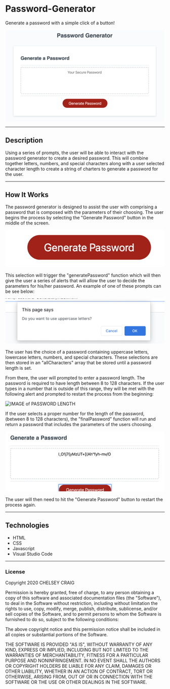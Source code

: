 # Password-Generator


Generate a password with a simple click of a button!

![Image of Password Generator](images/PasswordGenerator.png)

___

## Description

Using a series of prompts, the user will be able to interact with the password generator to create a desired password.  This will combine together letters, numbers, and special characters along with a user selected character length to create a string of charters to generate a password for the user.
___

## How It Works

The password generator is designed to assist the user with comprising a password that is composed with the parameters of their choosing.  The user begins the process by selecting the "Generate Password" button in the middle of the screen.

![Image of Generate Button](images/GenerateButton.png)

This selection will trigger the "generatePassword" function which will then give the user a series of alerts that will allow the user to decide the parameters for his/her password. An example of one of these prompts can be see below:

![IMAGE of ALERT EXAMPLE](images/UppercaseLetters.png)

The user has the choice of a password containing uppercase letters, lowercase letters, numbers, and special characters. These selections are then stored in an "allCharacters" array that be stored until a password length is set.

From there, the user will prompted to enter a password length. The password is required to have length between 8 to 128 characters. If the user types in a number that is outside of this range, they will be met with the following alert and prompted to restart the process from the beginning:

![IMAGE of PASSWORD LENGTH](CharacterCount.png)

If the user selects a proper number for the length of the password, (between 8 to 128 characters), the "finalPassword" function will run and return a password that includes the parameters of the users choosing.

![IMAGE of FINAL PASSWORD](images/GeneratedPasswordFINAL.png)

The user will then need to hit the "Generate Password" button to restart the process again.

___

## Technologies

- HTML
- CSS
- Javascript
- Visual Studio Code

___

### License

Copyright 2020 CHELSEY CRAIG

Permission is hereby granted, free of charge, to any person obtaining a copy of this software and associated documentation files (the "Software"), to deal in the Software without restriction, including without limitation the rights to use, copy, modify, merge, publish, distribute, sublicense, and/or sell copies of the Software, and to permit persons to whom the Software is furnished to do so, subject to the following conditions:

The above copyright notice and this permission notice shall be included in all copies or substantial portions of the Software.

THE SOFTWARE IS PROVIDED "AS IS", WITHOUT WARRANTY OF ANY KIND, EXPRESS OR IMPLIED, INCLUDING BUT NOT LIMITED TO THE WARRANTIES OF MERCHANTABILITY, FITNESS FOR A PARTICULAR PURPOSE AND NONINFRINGEMENT. IN NO EVENT SHALL THE AUTHORS OR COPYRIGHT HOLDERS BE LIABLE FOR ANY CLAIM, DAMAGES OR OTHER LIABILITY, WHETHER IN AN ACTION OF CONTRACT, TORT OR OTHERWISE, ARISING FROM, OUT OF OR IN CONNECTION WITH THE SOFTWARE OR THE USE OR OTHER DEALINGS IN THE SOFTWARE.